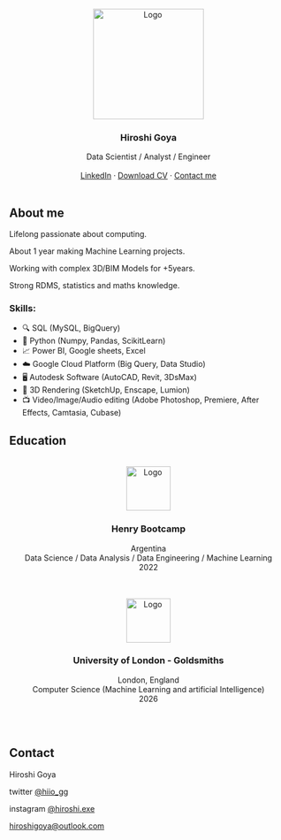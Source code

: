 



<!-- PROJECT LOGO -->
<br />
<div align="center">
  <a href="https://github.com/github_username/repo_name">
    <img src="https://user-images.githubusercontent.com/110522512/200093009-f017a775-6cc5-40a2-bfd5-b0c1be4cb8cd.png" alt="Logo" width="200" height="200">
  </a>

<h3 align="center">Hiroshi Goya</h3>

 
  
  <p align="center">
    Data Scientist / Analyst / Engineer
    <br />
    <br />
    <a href="https://www.linkedin.com/in/hiroshigoya/">LinkedIn</a>
    ·
    <a href="https://github.com/Hi-io/Hi-io/raw/main/Hiroshi%20Goya%20CV.pdf">Download CV</a>
    ·
    <a href="mailto:hiroshigoya@outlook.com"> Contact me</a>
    <br />
    <br />
  </p>
</div>


<!-- ABOUT THE PROJECT -->
## About me


Lifelong passionate about computing.

About 1 year making Machine Learning projects.

Working with complex 3D/BIM Models for +5years.

Strong RDMS, statistics and maths knowledge.


### Skills:

* 🔍 SQL (MySQL, BigQuery)
* 🐍 Python (Numpy, Pandas, ScikitLearn)
* 📈 Power BI, Google sheets, Excel
* ☁️ Google Cloud Platform (Big Query, Data Studio)
* 🖥️ Autodesk Software (AutoCAD, Revit, 3DsMax)
* 💎 3D Rendering (SketchUp, Enscape, Lumion)
* 📺 Video/Image/Audio editing (Adobe Photoshop, Premiere, After Effects, Camtasia, Cubase)


<!-- EDUCATION -->
## Education


<br />
<div align="center">
  <a href="https://github.com/github_username/repo_name">
    <img src="https://user-images.githubusercontent.com/110522512/200093335-1189ff6a-d5a7-4b48-ace6-aa7300e6d7bf.png" alt="Logo" width="80" height="80">
  </a>

<h3 align="center">Henry Bootcamp</h3>
  <p align="center">
    Argentina
    <br />
    Data Science / Data Analysis / Data Engineering / Machine Learning
    <br />
    2022

  </p>
</div>


<br />

<br />
<div align="center">
  <a href="https://github.com/github_username/repo_name">
    <img src="https://user-images.githubusercontent.com/110522512/200093297-7e2561a6-654f-4ecc-bf26-1b0fc810e949.png" alt="Logo" width="80" height="80">
  </a>

<h3 align="center">University of London - Goldsmiths</h3>
  <p align="center">
    London, England
    <br />
    Computer Science (Machine Learning and artificial Intelligence)
    <br />
    2026

  </p>
</div>

<br />
<br />









<!-- CONTACT -->
## Contact

Hiroshi Goya

twitter [@hiio_gg](https://twitter.com/hiio_gg) 

instagram [@hiroshi.exe](https://www.instagram.com/hiroshi.exe/) 

hiroshigoya@outlook.com
